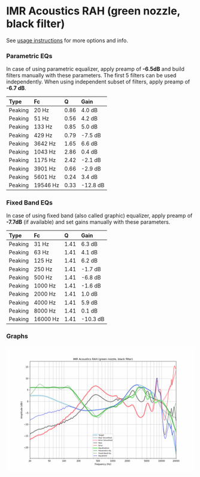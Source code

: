 # IMR Acoustics RAH (green nozzle, black filter)
See [usage instructions](https://github.com/jaakkopasanen/AutoEq#usage) for more options and info.

### Parametric EQs
In case of using parametric equalizer, apply preamp of **-6.5dB** and build filters manually
with these parameters. The first 5 filters can be used independently.
When using independent subset of filters, apply preamp of **-6.7 dB**.

| Type    | Fc       |    Q | Gain     |
|:--------|:---------|:-----|:---------|
| Peaking | 20 Hz    | 0.86 | 4.0 dB   |
| Peaking | 51 Hz    | 0.56 | 4.2 dB   |
| Peaking | 133 Hz   | 0.85 | 5.0 dB   |
| Peaking | 429 Hz   | 0.79 | -7.5 dB  |
| Peaking | 3642 Hz  | 1.65 | 6.6 dB   |
| Peaking | 1043 Hz  | 2.86 | 0.4 dB   |
| Peaking | 1175 Hz  | 2.42 | -2.1 dB  |
| Peaking | 3901 Hz  | 0.66 | -2.9 dB  |
| Peaking | 5601 Hz  | 0.24 | 3.4 dB   |
| Peaking | 19546 Hz | 0.33 | -12.8 dB |

### Fixed Band EQs
In case of using fixed band (also called graphic) equalizer, apply preamp of **-7.7dB**
(if available) and set gains manually with these parameters.

| Type    | Fc       |    Q | Gain     |
|:--------|:---------|:-----|:---------|
| Peaking | 31 Hz    | 1.41 | 6.3 dB   |
| Peaking | 63 Hz    | 1.41 | 4.1 dB   |
| Peaking | 125 Hz   | 1.41 | 6.2 dB   |
| Peaking | 250 Hz   | 1.41 | -1.7 dB  |
| Peaking | 500 Hz   | 1.41 | -6.8 dB  |
| Peaking | 1000 Hz  | 1.41 | -1.6 dB  |
| Peaking | 2000 Hz  | 1.41 | 1.0 dB   |
| Peaking | 4000 Hz  | 1.41 | 5.9 dB   |
| Peaking | 8000 Hz  | 1.41 | 0.1 dB   |
| Peaking | 16000 Hz | 1.41 | -10.3 dB |

### Graphs
![](./IMR%20Acoustics%20RAH%20(green%20nozzle,%20black%20filter).png)